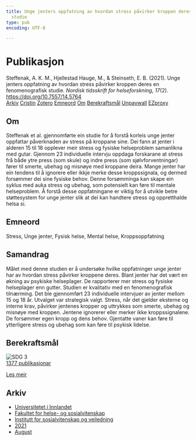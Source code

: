 ```yaml
---
title: Unge jenters oppfatning av hvordan stress påvirker kroppen deres en fenomenografisk
  studie
type: pub
encoding: UTF-8

---
```

<h1>Publikasjon</h1>
<article id="csl-bib-container-5S8MR25V" class="csl-bib-container">
  <div class="csl-bib-body"> <div class="csl-entry">Steffenak, A. K. M., Hjellestad Hauge, M., &#38; Steinseth, E. B. (2021). Unge jenters oppfatning av hvordan stress påvirker kroppen deres en fenomenografisk studie. <i>Nordisk tidsskrift for helseforskning</i>, <i>17</i>(2). <a href="https://doi.org/10.7557/14.5764">https://doi.org/10.7557/14.5764</a></div> </div>
  <div class="csl-bib-buttons">
    <a href="#taxonomy-article-5S8MR25V" alt="archive" class="csl-bib-button">Arkiv</a>
    <a href="https://app.cristin.no/results/show.jsf?id=1929230" alt="Cristin" class="csl-bib-button">Cristin</a>
    <a href="http://zotero.org/groups/5881554/items/5S8MR25V" alt="Zotero" class="csl-bib-button">Zotero</a>
    <a href="#keywords-article-5S8MR25V" alt="keywords" class="csl-bib-button">Emneord</a>
    <a href="#about-article-5S8MR25V" alt="about_pub" class="csl-bib-button">Om</a>
    <a href="#sdg-article-5S8MR25V" alt="sdg" class="csl-bib-button">Berekraftsmål</a>
    <a href="https://septentrio.uit.no/index.php/helseforsk/article/download/5764/5798" alt="Unpaywall" class="csl-bib-button">Unpaywall</a>
    <a href="https://septentrio.uit.no/index.php/helseforsk/article/download/5764/5798" alt="EZproxy" class="csl-bib-button">EZproxy</a>
  </div>
  <div id="csl-bib-meta-container-5S8MR25V"></div>
</article>
<div id="csl-bib-meta-5S8MR25V" class="csl-bib-meta">
  <article id="about-article-5S8MR25V" class="about_pub-article">
    <h1>Om</h1>
    Steffenak et al. gjennomførte ein studie for å forstå korleis unge jenter oppfattar påverknaden av stress på kroppane sine. Dei fann at jenter i alderen 15 til 18 opplever meir stress og fysiske helseproblem samanlikna med gutar. Gjennom 23 individuelle intervju oppdaga forskarane at stress frå både ytre press (som skule) og indre press (som sjølvforventningar) fører til smerte, ubehag og misnøye med kroppane deira. Mange jenter har ein tendens til å ignorere eller ikkje merke desse kroppssignala, og dermed forsømmer dei sine fysiske behov. Denne forsømminga kan skape ein syklus med auka stress og ubehag, som potensielt kan føre til mentale helseproblem. Å forstå desse oppfatningane er viktig for å utvikle betre støttesystem for unge jenter slik at dei kan handtere stress og oppretthalde helsa si.
  </article>
  <article id="keywords-article-5S8MR25V" class="keywords-article">
    <h1>Emneord</h1>
    Stress, Unge jenter, Fysisk helse, Mental helse, Kroppsoppfatning
  </article>
  <article id="abstract-article-5S8MR25V" class="abstract-article">
    <h1>Samandrag</h1>
    Målet med denne studien er å undersøke hvilke oppfatninger unge jenter har av hvordan stress påvirker kroppene deres. Blant jenter har det vært en økning av psykiske helseplager. De rapporterer mer stress og fysiske helseplager enn gutter. Studien er kvalitativ med en fenomenografisk tilnærming. Det ble gjennomført 23 individuelle intervjuer av jenter mellom 15 og 18 år. Utvalget var strategisk valgt. Stress, når det gjelder eksterne og interne krav, påvirker jentenes kropper og uttrykkes som smerte, ubehag og misnøye med kroppen. Jentene ignorerer eller merker ikke kroppssignalene. De forsømmer egen kropp og dens behov. Gjentatte vaner kan føre til ytterligere stress og ubehag som kan føre til psykisk lidelse.
  </article>
  <article id="sdg-article-5S8MR25V" class="sdg-article">
    <h1>Berekraftsmål</h1>
    <div class="sdg-container"><div id="sdg3" class="sdg">
        <img src="{{< params subfolder >}}images/sdg/sdg03_nn.png" class="image" alt="SDG 3">
        <div class="sdg-overlay">
          <a href="{{< params subfolder >}}nn/archive/?sdg=3#archive" class="sdg-publication-count"><span>1377</span> publikasjonar</a>
          <p><a href="https://fn.no/om-fn/fns-baerekraftsmaal/god-helse-og-livskvalitet?lang=nno-NO" class="sdg-read-more">Les meir</a></p>
        </div>
      </div></div>
  </article>
  <article id="taxonomy-article-5S8MR25V" class="taxonomy-article">
    <h1>Arkiv</h1>
    <ul>
      <li><a href="{{< params subfolder >}}nn/archive/?key=3DCRN523">Universitetet i Innlandet</a></li>
      <li><a href="{{< params subfolder >}}nn/archive/?key=IDKFS3MX">Fakultet for helse- og sosialvitenskap</a></li>
      <li><a href="{{< params subfolder >}}nn/archive/?key=CU4VFGCV">Institutt for sosialvitenskap og veiledning</a></li>
      <li><a href="{{< params subfolder >}}nn/archive/?key=2C96K84E">2021</a></li>
      <li><a href="{{< params subfolder >}}nn/archive/?key=RZJY5L2W">August</a></li>
    </ul>
  </article>
</div>
